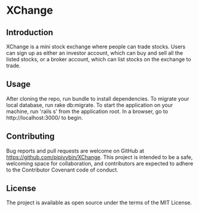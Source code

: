 # XChange

## Introduction

XChange is a mini stock exchange where people can trade stocks. Users can sign up as either an investor account, which can buy and sell all the listed stocks, or a broker account, which can list stocks on the exchange to trade. 

## Usage

After cloning the repo, run bundle to install dependencies. To migrate your local database, run rake db:migrate. To start the application on your machine, run 'rails s' from the application root. In a browser, go to http://localhost:3000/ to begin.

## Contributing

Bug reports and pull requests are welcome on GitHub at https://github.com/pipivybin/XChange. This project is intended to be a safe, welcoming space for collaboration, and contributors are expected to adhere to the Contributor Covenant code of conduct.

## License

The project is available as open source under the terms of the MIT License.
